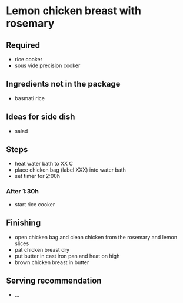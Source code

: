 # Lemon chicken breast with rosemary

## Required

* rice cooker
* sous vide precision cooker

## Ingredients not in the package

* basmati rice

## Ideas for side dish

* salad

## Steps

* heat water bath to XX C
* place chicken bag (label XXX) into water bath
* set timer for 2:00h

### After 1:30h

* start rice cooker

## Finishing

* open chicken bag and clean chicken from the rosemary and lemon slices
* pat chicken breast dry
* put butter in cast iron pan and heat on high
* brown chicken breast in butter

## Serving recommendation

* ...
